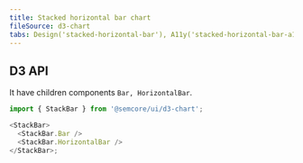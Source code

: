 ```yaml
---
title: Stacked horizontal bar chart
fileSource: d3-chart
tabs: Design('stacked-horizontal-bar'), A11y('stacked-horizontal-bar-a11y'), API('stacked-horizontal-bar-api'), Examples('stacked-horizontal-bar-d3-code'), Changelog('d3-chart-changelog')
---
```


## D3 API

It have children components `Bar, HorizontalBar`.

```js
import { StackBar } from '@semcore/ui/d3-chart';

<StackBar>
  <StackBar.Bar />
  <StackBar.HorizontalBar />
</StackBar>;
```

<TypesView type="StackBarProps" :types={...types} />

<script setup>import { data as types } from '@types.data.ts';</script>